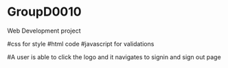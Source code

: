 # GroupD0010
Web Development project

#css for style
#html code
#javascript for validations

#A user is able to click the logo and it navigates to signin and sign out page

